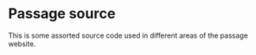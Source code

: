 # Passage source 

This is some assorted source code used in different areas of the passage website.
